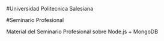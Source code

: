 #Universidad Politecnica Salesiana

#Seminario Profesional

Material del Seminario Profesional sobre Node.js + MongoDB

